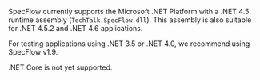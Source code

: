 SpecFlow currently supports the Microsoft .NET Platform with a .NET 4.5 runtime assembly (`TechTalk.SpecFlow.dll`). This assembly is also suitable for .NET 4.5.2 and .NET 4.6 applications.

For testing applications using .NET 3.5 or .NET 4.0, we recommend using SpecFlow v1.9.

.NET Core is not yet supported.
